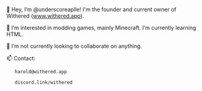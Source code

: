 👋 Hey, I’m @underscoreaplle! I'm the founder and current owner of Withered (www.withered.app).

👀 I’m interested in modding games, mainly Minecraft. I’m currently learning HTML.

💞️ I’m not currently looking to collaborate on anything.

📫 Contact:

       harold@withered.app
       
       discord.link/withered

<!---
underscoreaplle/underscoreaplle is a ✨ special ✨ repository because its `README.md` (this file) appears on your GitHub profile.
You can click the Preview link to take a look at your changes.
--->
